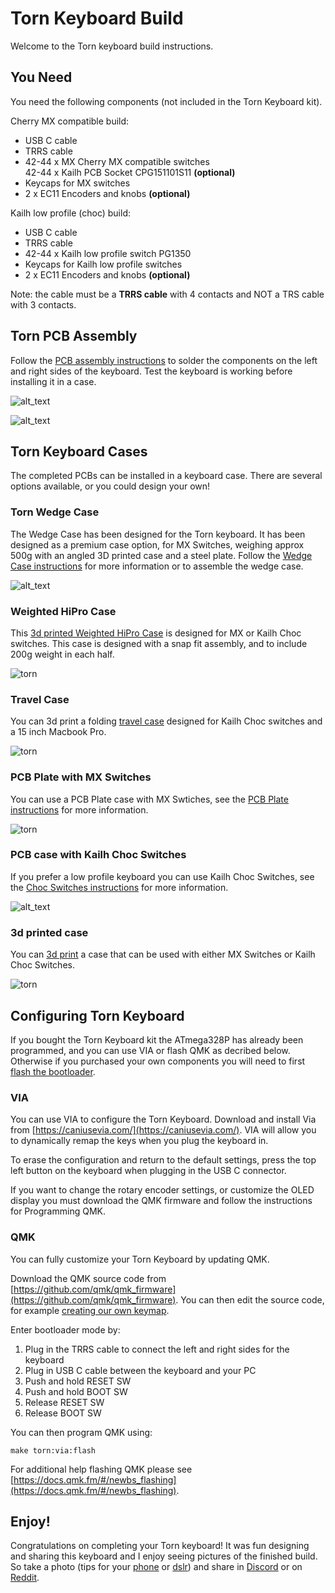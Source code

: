 # Torn Keyboard Build

Welcome to the Torn keyboard build instructions.

## You Need

You need the following components (not included in the Torn Keyboard kit).

Cherry MX compatible build:

*   USB C cable
*   TRRS cable
*   42-44 x MX Cherry MX compatible switches \
42-44 x Kailh PCB Socket CPG151101S11 **(optional)**
*   Keycaps for MX switches
*   2 x EC11 Encoders and knobs **(optional)**

Kailh low profile (choc) build:

*   USB C cable
*   TRRS cable
*   42-44 x Kailh low profile switch PG1350
*   Keycaps for Kailh low profile switches
*   2 x EC11 Encoders and knobs **(optional)**

Note: the cable must be a **TRRS cable** with 4 contacts and NOT a TRS cable with 3 contacts.

## Torn PCB Assembly

Follow the [PCB assembly instructions](pcb.md) to solder the components on the left and right sides 
of the keyboard. Test the keyboard is working before installing it in a case.

![alt_text](build/image46.jpg)

![alt_text](build/image39.jpg)


## Torn Keyboard Cases

The completed PCBs can be installed in a keyboard case. There are several options available, or you could
design your own!

### Torn Wedge Case

The Wedge Case has been designed for the Torn keyboard. It has been designed as a premium case option,
for MX Switches, weighing approx 500g with an angled 3D printed case and a steel plate. Follow the
[Wedge Case instructions](../case/wedge/wedge.md) for more information or to assemble the wedge case.

![alt_text](../case/wedge/img/PXL_20210508_125158827.PORTRAIT.jpg)

### Weighted HiPro Case

This [3d printed Weighted HiPro Case](../case/HiPro%20Case/readme.md) is designed for MX or Kailh Choc switches. This case is designed
with a snap fit assembly, and to include 200g weight in each half.

![torn](../case/HiPro%20Case/img/PXL_20210716_130633293.PORTRAIT.jpg)

### Travel Case

You can 3d print a folding [travel case](../case/Travel%20Case/readme.md) designed for Kailh Choc
switches and a 15 inch Macbook Pro.

![torn](../case/Travel%20Case/img/PXL_20210807_121445468.jpg)

### PCB Plate with MX Switches

You can use a PCB Plate case with MX Swtiches, see the [PCB Plate instructions](./build_mx.md)
for more information.

![torn](./img/img2.jpg)

### PCB case with Kailh Choc Switches

If you prefer a low profile keyboard you can use Kailh Choc Switches, see the [ Choc Switches instructions](build_choc.md)
for more information.

![alt_text](build/image26.jpg)

### 3d printed case

You can [3d print](../case/3D%20Printed%20Case/readme.md) a case that can be used with either MX Switches or Kailh Choc Switches.

![torn](../case/3D%20Printed%20Case/torn%20-%201.jpeg)

## Configuring Torn Keyboard

If you bought the Torn Keyboard kit the ATmega328P has already been programmed, and you can use VIA or flash QMK as decribed below. Otherwise if you purchased your own components you will need to first [flash the bootloader](bootloader.md).

### VIA

You can use VIA to configure the Torn Keyboard. Download and install Via from [https://caniusevia.com/](https://caniusevia.com/). VIA will allow you to dynamically remap the keys when you plug the keyboard in.

To erase the configuration and return to the default settings, press the top left button on the keyboard when plugging in the USB C connector.

If you want to change the rotary encoder settings, or customize the OLED display you must download the QMK firmware and follow the instructions for Programming QMK.


### QMK

You can fully customize your Torn Keyboard by updating QMK.

Download the QMK source code from [https://github.com/qmk/qmk_firmware](https://github.com/qmk/qmk_firmware). You can then edit the source code, for example [creating our own keymap](https://docs.qmk.fm/#/custom_quantum_functions).

Enter bootloader mode by:

1. Plug in the TRRS cable to connect the left and right sides for the keyboard
2. Plug in USB C cable between the keyboard and your PC
3. Push and hold RESET SW
4. Push and hold BOOT SW
5. Release RESET SW
6. Release BOOT SW

You can then program QMK using:

```
make torn:via:flash
```

For additional help flashing QMK please see [https://docs.qmk.fm/#/newbs_flashing](https://docs.qmk.fm/#/newbs_flashing).

## Enjoy!

Congratulations on completing your Torn keyboard! It was fun designing and sharing this keyboard and
I enjoy seeing pictures of the finished build. So take a photo (tips for your
[phone](https://switchandclick.com/how-to-take-better-photos-of-your-keyboard-among-other-things/)
or [dslr](https://golem.hu/article/keyboard-photography/)) and share in
[Discord](https://discord.gg/mamAqNccju) or on [Reddit](https://www.reddit.com/r/ErgoMechKeyboards/).